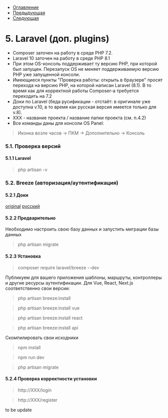 * [Оглавление](../README.md)
* [Предыдующая](4.md)
* [Следующая](6.md)

# 5. Laravel (доп. plugins)
* Composer заточен на работу в среде PHP 7.2. 
* Laravel 10 заточен на работу в среде PHP 8.1
* При этом OS-консоль поддерживает ту версию PHP, при которой был запущен. Перезапуск OS не меняет поддерживаемую версию PHP уже запущенной консоли.
* Имеющиеся пункты "Проверка работы: открыть в браузере" просят перехода на версию PHP, на которой написан Laravel (8.1). В то время как для корректной работы Composer-а требуется переходить на 7.2
* Доки по Laravel (беда русификации - отстаёт: в оригинале уже доступна v.10, в то время как русcкая версия имеется только для v.8). 
* XXX - название проекта / название папки проекта (см. п.4.2)
* Все команды даны для консоли OS Panel:
> Иконка возле часов -> ПКМ -> Дополнительно -> Консоль

### 5.1. Проверка версий
#### 5.1.1 Laravel
> php artisan -v

### 5.2. Breeze (авторизация/аутентификация)
#### 5.2.1 Доки
[original](https://laravel.com/docs/10.x/starter-kits)
[русский](https://laravel.su/docs/8.x/starter-kits#laravel-breeze)
#### 5.2.2 Предварительно
Необходимо настроить свою базу данных и запустить миграции базы данных
> php artisan migrate
#### 5.2.3 Установка
> composer require laravel/breeze --dev

Публикуем для вашего приложения шаблоны, маршруты, контроллеры и другие ресурсы аутентификации. Для Vue, React, Next.js соответственно свои версии:
> php artisan breeze:install

> php artisan breeze:install vue

> php artisan breeze:install react

> php artisan breeze:install api

Cкомпилировать свои исходники
> npm install

> npm run dev

> php artisan migrate
#### 5.2.4 Проверка корректности установки
> http://XXX/login

> http://XXX/register

to be update